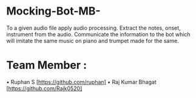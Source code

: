 # Mocking-Bot-MB-
To a given audio file apply audio processing. Extract the notes, onset, instrument from the audio. Communicate the information to the bot which will imitate the same music on piano and trumpet made for the same. 
# Team Member : 
 • Ruphan S [https://github.com/ruphan]
 • Raj Kumar Bhagat [https://github.com/Rajk0520]

